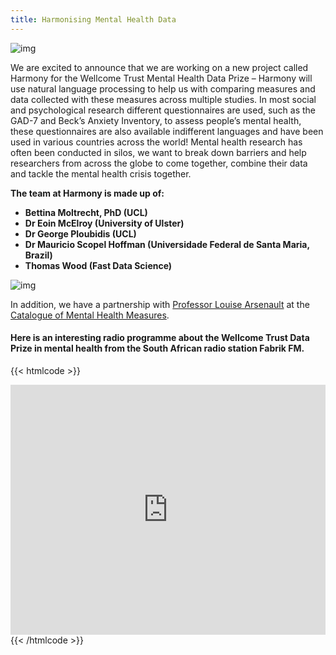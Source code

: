 ```yaml
---
title: Harmonising Mental Health Data
---
```


![img](/assets/img/partners.jpg)

We are excited to announce that we are working on a new project called Harmony for the Wellcome Trust Mental Health Data Prize – Harmony will use natural language processing to help us with comparing measures and data collected with these measures across multiple studies. In most social and psychological research different questionnaires are used, such as the GAD-7 and Beck’s Anxiety Inventory, to assess people’s mental health, these questionnaires are also available indifferent languages and have been used in various countries across the world! Mental health research has often been conducted in silos, we want to break down barriers and help researchers from across the globe to come together, combine their data and tackle the mental health crisis together.

**The team at Harmony is made up of:**

- **Bettina Moltrecht, PhD (UCL)**
- **Dr Eoin McElroy (University of Ulster)**
- **Dr George Ploubidis (UCL)**
- **Dr Mauricio Scopel Hoffman (Universidade Federal de Santa Maria, Brazil)**
- **Thomas Wood (Fast Data Science)**

![img](/assets/img/blog/gad-7-scanned-min.jpg)

In addition, we have a partnership with [Professor Louise Arsenault](https://www.kcl.ac.uk/people/louise-arseneault) at the [Catalogue of Mental Health Measures](https://www.cataloguementalhealth.ac.uk/).

#### Here is an interesting radio programme about the Wellcome Trust Data Prize in mental health from the South African radio station Fabrik FM.

{{< htmlcode >}}

<iframe id="inlineFrameExample" title="Inline Frame Example" src="https://echocast.fabrik.fm/9qY6RR97RmW37q" width="300" height="400" style="box-sizing: border-box; border: none; font-size: 17px; font-style: inherit; font-weight: inherit; margin: 0px; outline: 0px; padding: 0px; vertical-align: baseline; max-width: 100%; width: 550px; line-height: 1;"></iframe>
{{< /htmlcode >}}
